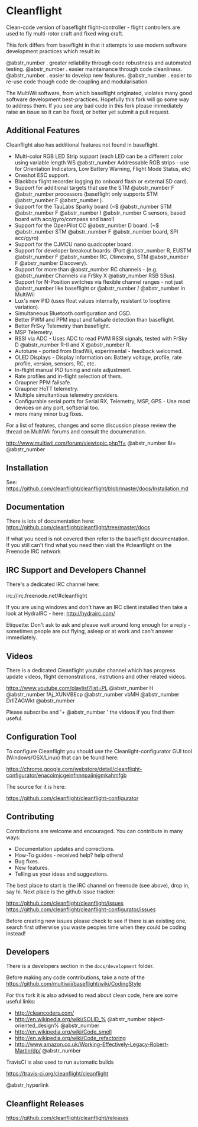 # Cleanflight

Clean-code version of baseflight flight-controller - flight controllers are used to fly multi-rotor craft and fixed wing craft.

This fork differs from baseflight in that it attempts to use modern software development practices which result in:

@abstr_number . greater reliability through code robustness and automated testing. @abstr_number . easier maintainance through code cleanliness. @abstr_number . easier to develop new features. @abstr_number . easier to re-use code though code de-coupling and modularisation.

The MultiWii software, from which baseflight originated, violates many good software development best-practices. Hopefully this fork will go some way to address them. If you see any bad code in this fork please immediately raise an issue so it can be fixed, or better yet submit a pull request.

## Additional Features

Cleanflight also has additional features not found in baseflight.

  * Multi-color RGB LED Strip support (each LED can be a different color using variable length WS @abstr_number Addressable RGB strips - use for Orientation Indicators, Low Battery Warning, Flight Mode Status, etc)
  * Oneshot ESC support.
  * Blackbox flight recorder logging (to onboard flash or external SD card).
  * Support for additional targets that use the STM @abstr_number F @abstr_number processors (baseflight only supports STM @abstr_number F @abstr_number ).
  * Support for the TauLabs Sparky board (~$ @abstr_number STM @abstr_number F @abstr_number I @abstr_number C sensors, based board with acc/gyro/compass and baro!)
  * Support for the OpenPilot CC @abstr_number D board. (~$ @abstr_number STM @abstr_number F @abstr_number board, SPI acc/gyro)
  * Support for the CJMCU nano quadcopter board.
  * Support for developer breakout boards: (Port @abstr_number R, EUSTM @abstr_number F @abstr_number RC, Olimexino, STM @abstr_number F @abstr_number Discovery).
  * Support for more than @abstr_number RC channels - (e.g. @abstr_number Channels via FrSky X @abstr_number RSB SBus).
  * Support for N-Position switches via flexible channel ranges - not just @abstr_number like baseflight or @abstr_number / @abstr_number in MultiWii
  * Lux's new PID (uses float values internally, resistant to looptime variation).
  * Simultaneous Bluetooth configuration and OSD.
  * Better PWM and PPM input and failsafe detection than baseflight.
  * Better FrSky Telemetry than baseflight.
  * MSP Telemetry.
  * RSSI via ADC - Uses ADC to read PWM RSSI signals, tested with FrSky D @abstr_number R-II and X @abstr_number R.
  * Autotune - ported from BradWii, experimental - feedback welcomed.
  * OLED Displays - Display information on: Battery voltage, profile, rate profile, version, sensors, RC, etc.
  * In-flight manual PID tuning and rate adjustment.
  * Rate profiles and in-flight selection of them.
  * Graupner PPM failsafe.
  * Graupner HoTT telemetry.
  * Multiple simultantious telemetry providers.
  * Configurable serial ports for Serial RX, Telemetry, MSP, GPS - Use most devices on any port, softserial too.
  * more many minor bug fixes.



For a list of features, changes and some discussion please review the thread on MultiWii forums and consult the documenation.

http://www.multiwii.com/forum/viewtopic.php?f= @abstr_number &t= @abstr_number 

## Installation

See: https://github.com/cleanflight/cleanflight/blob/master/docs/Installation.md 

## Documentation

There is lots of documentation here: https://github.com/cleanflight/cleanflight/tree/master/docs 

If what you need is not covered then refer to the baseflight documentation. If you still can't find what you need then visit the #cleanflight on the Freenode IRC network

## IRC Support and Developers Channel

There's a dedicated IRC channel here:

irc://irc.freenode.net/#cleanflight

If you are using windows and don't have an IRC client installed then take a look at HydraIRC - here: http://hydrairc.com/

Etiquette: Don't ask to ask and please wait around long enough for a reply - sometimes people are out flying, asleep or at work and can't answer immediately.

## Videos

There is a dedicated Cleanflight youtube channel which has progress update videos, flight demonstrations, instrutions and other related videos.

https://www.youtube.com/playlist?list=PL @abstr_number H @abstr_number fAj_XUNVBEcp @abstr_number vbMH @abstr_number DrllZAGWkt @abstr_number 

Please subscribe and '+ @abstr_number ' the videos if you find them useful.

## Configuration Tool

To configure Cleanflight you should use the Cleanlight-configurator GUI tool (Windows/OSX/Linux) that can be found here:

https://chrome.google.com/webstore/detail/cleanflight-configurator/enacoimjcgeinfnnnpajinjgmkahmfgb

The source for it is here:

https://github.com/cleanflight/cleanflight-configurator

## Contributing

Contributions are welcome and encouraged. You can contribute in many ways:

  * Documentation updates and corrections.
  * How-To guides - received help? help others!
  * Bug fixes.
  * New features.
  * Telling us your ideas and suggestions.



The best place to start is the IRC channel on freenode (see above), drop in, say hi. Next place is the github issue tracker:

https://github.com/cleanflight/cleanflight/issues https://github.com/cleanflight/cleanflight-configurator/issues

Before creating new issues please check to see if there is an existing one, search first otherwise you waste peoples time when they could be coding instead!

## Developers

There is a developers section in the `docs/development` folder.

Before making any code contributions, take a note of the https://github.com/multiwii/baseflight/wiki/CodingStyle

For this fork it is also advised to read about clean code, here are some useful links:

  * http://cleancoders.com/
  * http://en.wikipedia.org/wiki/SOLID_% @abstr_number object-oriented_design% @abstr_number 
  * http://en.wikipedia.org/wiki/Code_smell
  * http://en.wikipedia.org/wiki/Code_refactoring
  * http://www.amazon.co.uk/Working-Effectively-Legacy-Robert-Martin/dp/ @abstr_number 



TravisCI is also used to run automatic builds

https://travis-ci.org/cleanflight/cleanflight

@abstr_hyperlink 

## Cleanflight Releases

https://github.com/cleanflight/cleanflight/releases
